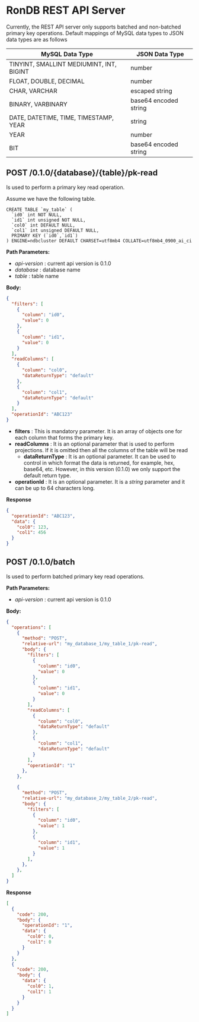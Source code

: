 # RonDB REST API Server 

Currently, the REST API server only supports batched and non-batched  primary key operations. Default mappings of MySQL data types to JSON data types are as follows


| MySQL Data Type | JSON Data Type |
| --------------- | -------------- |
| TINYINT, SMALLINT MEDIUMINT, INT, BIGINT  | number |
| FLOAT, DOUBLE, DECIMAL  | number |
| CHAR, VARCHAR  | escaped string |
| BINARY, VARBINARY  | base64 encoded string |
| DATE, DATETIME, TIME, TIMESTAMP, YEAR   | string |
| YEAR   | number |
| BIT    | base64 encoded string |



## POST /0.1.0/{database}/{table}/pk-read

Is used to perform a primary key read operation. 

Assume we have the following table.

```
CREATE TABLE `my_table` (                                            
  `id0` int NOT NULL,                                                 
  `id1` int unsigned NOT NULL,                                        
  `col0` int DEFAULT NULL,                                            
  `col1` int unsigned DEFAULT NULL,                                   
  PRIMARY KEY (`id0`,`id1`)                                           
) ENGINE=ndbcluster DEFAULT CHARSET=utf8mb4 COLLATE=utf8mb4_0900_ai_ci
```

**Path Parameters:**

  - *api-version* : current api version is 0.1.0
  - *database* : database name
  - *table* : table name

**Body:**

```json
{
  "filters": [
    {
      "column": "id0",
      "value": 0
    },
    {
      "column": "id1",
      "value": 0
    }
  ],
  "readColumns": [
    {
      "column": "col0",
      "dataReturnType": "default"
    },
    {
      "column": "col1",
      "dataReturnType": "default"
    }
  ],
  "operationId": "ABC123"
}

```

  - **filters** : This is mandatory parameter. It is an array of objects one for each column that forms the primary key. 
  - **readColumns** : It is an optional parameter that is used to perform projections. If it is omitted then all the columns of the table will be read
    - **dataReturnType** : It is an optional parameter. It can be used to control in which format the data is returned, for example, hex, base64, etc. However, in this version (0.1.0) we only support the default return type.  
  - **operationId** : It is an optional parameter. It is a *string* parameter and it can be up to 64 characters long. 

**Response**

```json
{
  "operationId": "ABC123",
  "data": {
    "col0": 123,
    "col1": 456
  }
}
```

## POST /0.1.0/batch

Is used to perform batched primary key read operations. 

**Path Parameters:**

  - *api-version* : current api version is 0.1.0

**Body:**

```json
{
  "operations": [
    {
      "method": "POST",
      "relative-url": "my_database_1/my_table_1/pk-read",
      "body": {
        "filters": [
          {
            "column": "id0",
            "value": 0
          },
          {
            "column": "id1",
            "value": 0
          }
        ],
        "readColumns": [
          {
            "column": "col0",
            "dataReturnType": "default"
          },
          {
            "column": "col1",
            "dataReturnType": "default"
          }
        ],
        "operationId": "1"
      },
    },

    {
      "method": "POST",
      "relative-url": "my_database_2/my_table_2/pk-read",
      "body": {
        "filters": [
          {
            "column": "id0",
            "value": 1
          },
          {
            "column": "id1",
            "value": 1
          }
        ],
      },
    },
  ]
}
```

**Response**

```json
[
  {
    "code": 200,
    "body": {
      "operationId": "1",
      "data": {
        "col0": 0,
        "col1": 0
      }
    }
  },
  {
    "code": 200,
    "body": {
      "data": {
        "col0": 1,
        "col1": 1
      }
    }
  }
]
```

